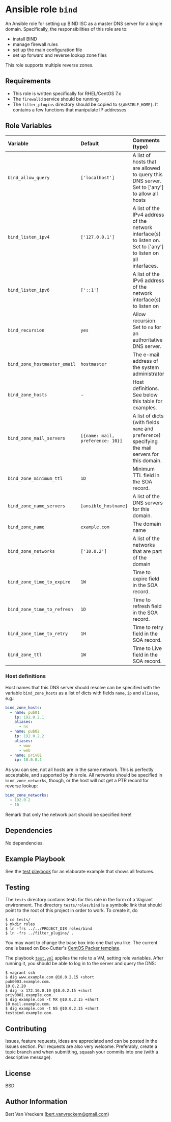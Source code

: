 # Ansible role `bind`

An Ansible role for setting up BIND ISC as a master DNS server for a single domain. Specifically, the responsibilities of this role are to:

- install BIND
- manage firewall rules
- set up the main configuration file
- set up forward and reverse lookup zone files

This role supports multiple reverse zones.

## Requirements

- This role is written specifically for RHEL/CentOS 7.x
- The `firewalld` service should be running
- The `filter_plugins` directory should be copied to `${ANSIBLE_HOME}`. It contains a few functions that manipulate IP addresses

## Role Variables

| Variable                     | Default                          | Comments (type)                                                                                                  |
| :---                         | :---                             | :---                                                                                                             |
| `bind_allow_query`           | `['localhost']`                  | A list of hosts that are allowed to query this DNS server. Set to ['any'] to allow all hosts                     |
| `bind_listen_ipv4`           | `['127.0.0.1']`                  | A list of the IPv4 address of the network interface(s) to listen on. Set to ['any'] to listen on all interfaces. |
| `bind_listen_ipv6`           | `['::1']`                        | A list of the IPv6 address of the network interface(s) to listen on                                              |
| `bind_recursion`             | `yes`                            | Allow recursion. Set to `no` for an authoritative DNS server.                                                    |
| `bind_zone_hostmaster_email` | `hostmaster`                     | The e-mail address of the system administrator                                                                   |
| `bind_zone_hosts`            | -                                | Host definitions. See below this table for examples.                                                             |
| `bind_zone_mail_servers`     | `[{name: mail, preference: 10}]` | A list of dicts (with fields `name` and `preference`) specifying the mail servers for this domain.               |
| `bind_zone_minimum_ttl`      | `1D`                             | Minimum TTL field in the SOA record.                                                                             |
| `bind_zone_name_servers`     | `[ansible_hostname]`             | A list of the DNS servers for this domain.                                                                       |
| `bind_zone_name`             | `example.com`                    | The domain name                                                                                                  |
| `bind_zone_networks`         | `['10.0.2']`                     | A list of the networks that are part of the domain                                                               |
| `bind_zone_time_to_expire`   | `1W`                             | Time to expire field in the SOA record.                                                                          |
| `bind_zone_time_to_refresh`  | `1D`                             | Time to refresh field in the SOA record.                                                                         |
| `bind_zone_time_to_retry`    | `1H`                             | Time to retry field in the SOA record.                                                                           |
| `bind_zone_ttl`              | `1W`                             | Time to Live field in the SOA record.                                                                            |

### Host definitions

Host names that this DNS server should resolve can be specified with the variable `bind_zone_hosts` as a list of dicts with fields `name`, `ip` and `aliases`, e.g.:

```Yaml
bind_zone_hosts:
  - name: pub01
    ip: 192.0.2.1
    aliases:
      - ns
  - name: pub02
    ip: 192.0.2.2
    aliases:
      - www
      - web
  - name: priv01
    ip: 10.0.0.1
```

As you can see, not all hosts are in the same network. This is perfectly acceptable, and supported by this role. All networks should be specified in `bind_zone_networks`, though, or the host will not get a PTR record for reverse lookup:

```Yaml
bind_zone_networks:
  - 192.0.2
  - 10
```

Remark that only the network part should be specified here!

## Dependencies

No dependencies.

## Example Playbook

See the [test playbook](tests/test.yml) for an elaborate example that shows all features.

## Testing

The `tests` directory contains tests for this role in the form of a Vagrant environment. The directory `tests/roles/bind` is a symbolic link that should point to the root of this project in order to work. To create it, do

```ShellSession
$ cd tests/
$ mkdir roles
$ ln -frs ../../PROJECT_DIR roles/bind
$ ln -frs ../filter_plugins/ .
```

You may want to change the base box into one that you like. The current one is based on Box-Cutter's [CentOS Packer template](https://github.com/boxcutter/centos).

The playbook [`test.yml`](tests/test.yml) applies the role to a VM, setting role variables. After running it, you should be able to log in to the server and query the DNS:

```ShellSession
$ vagrant ssh
$ dig www.example.com @10.0.2.15 +short
pub0003.example.com.
10.0.2.20
$ dig -x 172.16.0.10 @10.0.2.15 +short
priv0001.example.com.
$ dig example.com -t MX @10.0.2.15 +short
10 mail.example.com.
$ dig example.com -t NS @10.0.2.15 +short
testbind.example.com.
```

## Contributing

Issues, feature requests, ideas are appreciated and can be posted in the Issues section. Pull requests are also very welcome. Preferably, create a topic branch and when submitting, squash your commits into one (with a descriptive message).

## License

BSD

## Author Information

Bert Van Vreckem (bert.vanvreckem@gmail.com)

